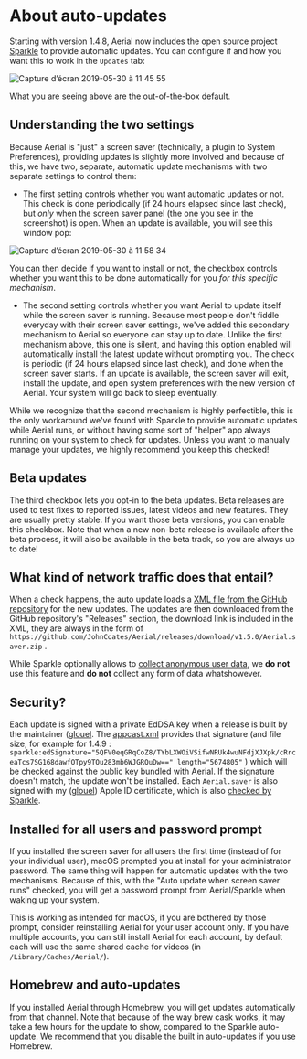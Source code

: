 #  About auto-updates

Starting with version 1.4.8, Aerial now includes the open source project [Sparkle](https://sparkle-project.org) to provide automatic updates. You can configure if and how you want this to work in the `Updates` tab:

![Capture d’écran 2019-05-30 à 11 45 55](https://user-images.githubusercontent.com/37544189/58624482-a5eb9900-82d0-11e9-8a93-0aeb71988802.jpg)

What you are seeing above are the out-of-the-box default. 

## Understanding the two settings

Because Aerial is "just" a screen saver (technically, a plugin to System Preferences), providing updates is slightly more involved and because of this, we have two, separate, automatic update mechanisms with two separate settings to control them:

- The first setting controls whether you want automatic updates or not. This check is done periodically (if 24 hours elapsed since last check), but *only* when the screen saver panel (the one you see in the screenshot) is open. When an update is available, you will see this window pop:

![Capture d’écran 2019-05-30 à 11 58 34](https://user-images.githubusercontent.com/37544189/58625280-6a51ce80-82d2-11e9-8dd0-a5ed92fa74f4.jpg)

You can then decide if you want to install or not, the checkbox controls whether you want this to be done automatically for you *for this specific mechanism*. 

- The second setting controls whether you want Aerial to update itself while the screen saver is running. Because most people don't fiddle everyday with their screen saver settings, we've added this secondary mechanism to Aerial so everyone can stay up to date. Unlike the first mechanism above, this one is silent, and having this option enabled will automatically install the latest update without prompting you. The check is periodic (if 24 hours elapsed since last check), and done when the screen saver starts. If an update is available, the screen saver will exit, install the update, and open system preferences with the new version of Aerial. Your system will go back to sleep eventually.  

While we recognize that the second mechanism is highly perfectible, this is the only workaround we've found with Sparkle to provide automatic updates while Aerial runs, or without having some sort of "helper" app always running on your system to check for updates. Unless you want to manualy manage your updates, we highly recommend you keep this checked!

## Beta updates

The third checkbox lets you opt-in to the beta updates. Beta releases are used to test fixes to reported issues, latest videos and new features. They are usually pretty stable. If you want those beta versions, you can enable this checkbox. Note that when a new non-beta release is available after the beta process, it will also be available in the beta track, so you are always up to date!

## What kind of network traffic does that entail? 

When a check happens, the auto update loads a [XML file from the GitHub repository](https://github.com/JohnCoates/Aerial/blob/master/appcast.xml) for the new updates. The updates are then downloaded from the GitHub repository's "Releases" section, the download link is included in the XML, they are always in the form of `https://github.com/JohnCoates/Aerial/releases/download/v1.5.0/Aerial.saver.zip` . 

While Sparkle optionally allows to [collect anonymous user data](https://sparkle-project.org/documentation/system-profiling/), we **do not** use this feature and **do not** collect any form of data whatshowever.

## Security?

Each update is signed with a private EdDSA key when a release is built by the maintainer ([glouel](https://github.com/glouel). The [appcast.xml](https://github.com/JohnCoates/Aerial/blob/master/appcast.xml) provides that signature (and file size, for example for 1.4.9 :  `sparkle:edSignature="5QFV0eqGRqCoZ8/TYbLXWOiVSifwNRUk4wuNFdjXJXpk/cRrceaTcs7SG168dawfOTpy9TOu283mb6WJGRQuDw==" length="5674805"` ) which will be checked against the public key bundled with Aerial. If the signature doesn't match, the update won't be installed. Each `Aerial.saver` is also signed with my ([glouel](https://github.com/glouel)) Apple ID certificate, which is also [checked by Sparkle](https://github.com/sparkle-project/Sparkle/issues/1283). 

## Installed for all users and password prompt

If you installed the screen saver for all users the first time (instead of for your individual user), macOS prompted you at install for your administrator password. The same thing will happen for automatic updates with the two mechanisms. Because of this, with the "Auto update when screen saver runs" checked, you will get a password prompt from Aerial/Sparkle when waking up your system.

This is working as intended for macOS, if you are bothered by those prompt, consider reinstalling Aerial for your user account only. If you have multiple accounts, you can still install Aerial for each account, by default each will use the same shared cache for videos (in `/Library/Caches/Aerial/`).

## Homebrew and auto-updates

If you installed Aerial through Homebrew, you will get updates automatically from that channel. Note that because of the way brew cask works, it may take a few hours for the update to show, compared to the Sparkle auto-update. We recommend that you disable the built in auto-updates if you use Homebrew. 
